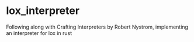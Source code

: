 # lox_interpreter
Following along with Crafting Interpreters by Robert Nystrom, implementing an interpreter for lox in rust
